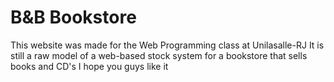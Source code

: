 # B&B Bookstore
This website was made for the Web Programming class at Unilasalle-RJ
It is still a raw model of a web-based stock system for a bookstore that sells books and CD's
I hope you guys like it 
